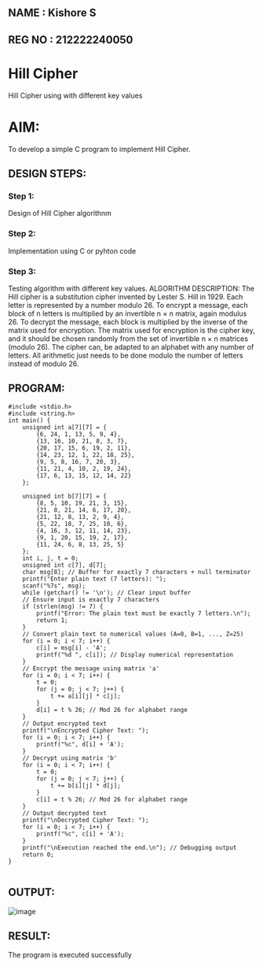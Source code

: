 ## NAME : Kishore S
## REG NO : 212222240050
# Hill Cipher
Hill Cipher using with different key values

# AIM:

To develop a simple C program to implement Hill Cipher.

## DESIGN STEPS:

### Step 1:

Design of Hill Cipher algorithnm 

### Step 2:

Implementation using C or pyhton code

### Step 3:

Testing algorithm with different key values. 
ALGORITHM DESCRIPTION:
The Hill cipher is a substitution cipher invented by Lester S. Hill in 1929. Each letter is represented by a number modulo 26. To encrypt a message, each block of n letters is multiplied by an invertible n × n matrix, again modulus 26.
To decrypt the message, each block is multiplied by the inverse of the matrix used for encryption. The matrix used for encryption is the cipher key, and it should be chosen randomly from the set of invertible n × n matrices (modulo 26).
The cipher can, be adapted to an alphabet with any number of letters. All arithmetic just needs to be done modulo the number of letters instead of modulo 26.


## PROGRAM:
```
#include <stdio.h>
#include <string.h>
int main() {
    unsigned int a[7][7] = {
        {6, 24, 1, 13, 5, 9, 4}, 
        {13, 16, 10, 21, 8, 3, 7}, 
        {20, 17, 15, 6, 19, 2, 11}, 
        {14, 23, 12, 1, 22, 18, 25},
        {9, 5, 8, 16, 7, 20, 3},
        {11, 21, 4, 10, 2, 19, 24},
        {17, 6, 13, 15, 12, 14, 22}
    };

    unsigned int b[7][7] = { 
        {8, 5, 10, 19, 21, 3, 15}, 
        {21, 8, 21, 14, 6, 17, 20}, 
        {21, 12, 8, 13, 2, 9, 4}, 
        {5, 22, 18, 7, 25, 10, 6},
        {4, 16, 3, 12, 11, 14, 23},
        {9, 1, 20, 15, 19, 2, 17},
        {11, 24, 6, 8, 13, 25, 5}
    };
    int i, j, t = 0;
    unsigned int c[7], d[7];
    char msg[8]; // Buffer for exactly 7 characters + null terminator
    printf("Enter plain text (7 letters): ");
    scanf("%7s", msg);
    while (getchar() != '\n'); // Clear input buffer
    // Ensure input is exactly 7 characters
    if (strlen(msg) != 7) {
        printf("Error: The plain text must be exactly 7 letters.\n");
        return 1;
    }
    // Convert plain text to numerical values (A=0, B=1, ..., Z=25)
    for (i = 0; i < 7; i++) {
        c[i] = msg[i] - 'A';
        printf("%d ", c[i]); // Display numerical representation
    }
    // Encrypt the message using matrix 'a'
    for (i = 0; i < 7; i++) {
        t = 0;
        for (j = 0; j < 7; j++) {
            t += a[i][j] * c[j];
        }
        d[i] = t % 26; // Mod 26 for alphabet range
    }
    // Output encrypted text
    printf("\nEncrypted Cipher Text: ");
    for (i = 0; i < 7; i++) {
        printf("%c", d[i] + 'A');
    }
    // Decrypt using matrix 'b'
    for (i = 0; i < 7; i++) {
        t = 0;
        for (j = 0; j < 7; j++) {
            t += b[i][j] * d[j];
        }
        c[i] = t % 26; // Mod 26 for alphabet range
    }
    // Output decrypted text
    printf("\nDecrypted Cipher Text: ");
    for (i = 0; i < 7; i++) {
        printf("%c", c[i] + 'A');
    }
    printf("\nExecution reached the end.\n"); // Debugging output
    return 0;
}


```
## OUTPUT:
![image](https://github.com/user-attachments/assets/5dcb0d78-fbfb-4aad-ba54-eda2b356ef75)

## RESULT:
The program is executed successfully
